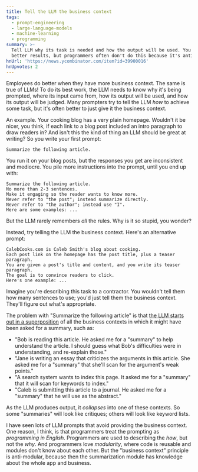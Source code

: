 ```yaml
---
title: Tell the LLM the business context
tags:
  - prompt-engineering
  - large-language-models
  - machine-learning
  - programming
summary: >-
  Tell LLM why its task is needed and how the output will be used. You'll get
  better results, but programmers often don't do this because it's anti-modular.
hnUrl: 'https://news.ycombinator.com/item?id=39900016'
hnUpvotes: 2
---
```


Employees do better when they have more business context.
The same is true of LLMs!
To do its best work,
the LLM needs to know why it's being prompted,
where its input came from,
how its output will be used,
and how its output will be judged.
Many prompters try to tell the LLM _how_ to achieve some task,
but it's often better to just give it the business context.

An example.
Your cooking blog has a very plain homepage.
Wouldn't it be nicer, you think, if each link to a blog post included an intro paragraph to draw readers in?
And isn't this the kind of thing an LLM should be great at writing?
So you write your first prompt:

```
Summarize the following article.
```

You run it on your blog posts, but the responses you get are inconsistent and mediocre.
You pile more instructions into the prompt, until you end up with:

```
Summarize the following article.
No more than 2-3 sentences.
Make it engaging so the reader wants to know more.
Never refer to "the post"; instead summarize directly.
Never refer to "the author"; instead use "I".
Here are some examples: ...
```

But the LLM rarely remembers _all_ the rules.
Why is it so stupid, you wonder?

Instead, try telling the LLM the business context.
Here's an alternative prompt:

```
CalebCooks.com is Caleb Smith's blog about cooking.
Each post link on the homepage has the post title, plus a teaser paragraph.
You are given a post's title and content, and you write its teaser paragraph.
The goal is to convince readers to click.
Here's one example: ...
```

Imagine you're describing this task to a contractor.
You wouldn't tell them how many sentences to use;
you'd just tell them the business context.
They'll figure out what's appropriate.

The problem with "Summarize the following article" is that
[the LLM starts out in a superposition](https://www.lesswrong.com/posts/D7PumeYTDPfBTp3i7/the-waluigi-effect-mega-post)
of all the business contexts in which it might have been asked for a summary,
such as:

- "Bob is reading this article.
  He asked me for a "summary" to help understand the article.
  I should guess what Bob's difficulties were in understanding, and re-explain those."
- "Jane is writing an essay that criticizes the arguments in this article.
  She asked me for a "summary" that she'll scan for the argument's weak points."
- "A search system wants to index this page.
  It asked me for a "summary" that it will scan for keywords to index."
- "Caleb is submitting this article to a journal.
  He asked me for a "summary" that he will use as the abstract."

As the LLM produces output, it _collapses_ into one of these contexts.
So some "summaries" will look like critiques;
others will look like keyword lists.

I have seen lots of LLM prompts that avoid providing the business context.
One reason, I think, is that programmers treat the prompting as _programming in English_.
Programmers are used to describing the _how_, but not the _why_.
And programmers love _modularity_, where code is reusable and modules don't know about each other.
But the "business context" principle is anti-modular,
because then the summarization module has knowledge about the whole app and business.
